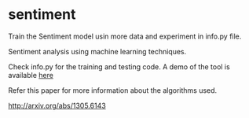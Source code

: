 sentiment
=========

Train the Sentiment model usin more data and experiment in info.py file.    

Sentiment analysis using machine learning techniques.

Check info.py for the training and testing code. A demo of the
tool is available [here](http://sentiment.vivekn.com)

Refer this paper for more information about the algorithms used.

http://arxiv.org/abs/1305.6143
